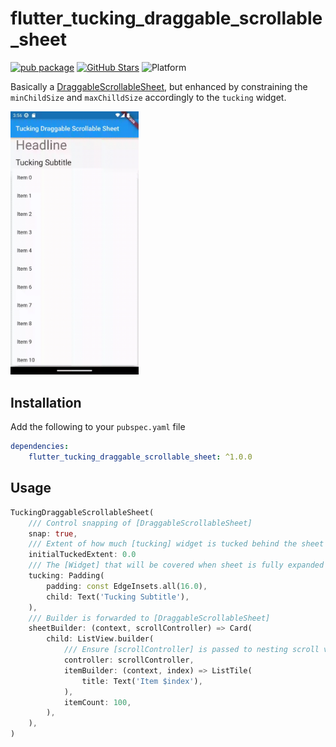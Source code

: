 # flutter_tucking_draggable_scrollable_sheet

[![pub package](https://pub.dartlang.org/packages/flutter_tucking_draggable_scrollable_sheet.svg)](https://pub.dartlang.org/packages/flutter_tucking_draggable_scrollable_sheet)
[![GitHub Stars](https://img.shields.io/github/stars/phantasmalmira/flutter_tucking_draggable_scrollable_sheet.svg?logo=github)](https://github.com/phantasmalmira/flutter_tucking_draggable_scrollable_sheet)
![Platform](https://img.shields.io/badge/platform-Android%20%7C%20iOS-green.svg)

Basically a [DraggableScrollableSheet](https://api.flutter.dev/flutter/widgets/DraggableScrollableSheet-class.html), but enhanced by constraining the `minChildSize` and `maxChilldSize` accordingly to the `tucking` widget.

<p>
  <img width="205px" alt="Example" src="https://raw.githubusercontent.com/phantasmalmira/flutter_tucking_draggable_scrollable_sheet/main/screenshots/example.gif"/>
</p>

## Installation

Add the following to your `pubspec.yaml` file

```yaml
dependencies:
    flutter_tucking_draggable_scrollable_sheet: ^1.0.0
```

## Usage

```dart
TuckingDraggableScrollableSheet(
    /// Control snapping of [DraggableScrollableSheet]
    snap: true,
    /// Extent of how much [tucking] widget is tucked behind the sheet initially
    initialTuckedExtent: 0.0
    /// The [Widget] that will be covered when sheet is fully expanded
    tucking: Padding(
        padding: const EdgeInsets.all(16.0),
        child: Text('Tucking Subtitle'),
    ),
    /// Builder is forwarded to [DraggableScrollableSheet]
    sheetBuilder: (context, scrollController) => Card(
        child: ListView.builder(
            /// Ensure [scrollController] is passed to nesting scroll views
            controller: scrollController,
            itemBuilder: (context, index) => ListTile(
                title: Text('Item $index'),
            ),
            itemCount: 100,
        ),
    ),
)
```
